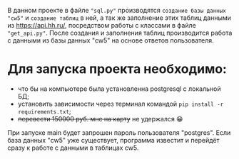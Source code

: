 В данном проекте в файле `"sql.py"` производятся `создание базы данных "cw5"` и `создание таблиц` в ней, а так же 
заполнение этих таблиц данными из https://api.hh.ru/, посредством работы с классами в файле `"get_api.py"`.
После создания и заполнения таблиц производится работа с данными из базы данных "cw5" на основе ответов пользователя.

# Для запуска проекта необходимо: 
- что бы на компьютере была установленна postgresql с локальной БД;
- установить зависимости через терминал командой `pip install -r requirements.txt`;
- ~~перевести 150000 руб. мне на карту~~ не удержался :grin:

При запуске main будет запрошен пароль пользователя "postgres". Если база данных "cw5" уже существует, программа 
известит и перейдёт сразу к работе с данными в таблицах cw5.
